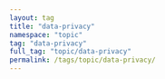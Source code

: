 ```yaml
---
layout: tag
title: "data-privacy"
namespace: "topic"
tag: "data-privacy"
full_tag: "topic/data-privacy"
permalink: /tags/topic/data-privacy/
---
```

